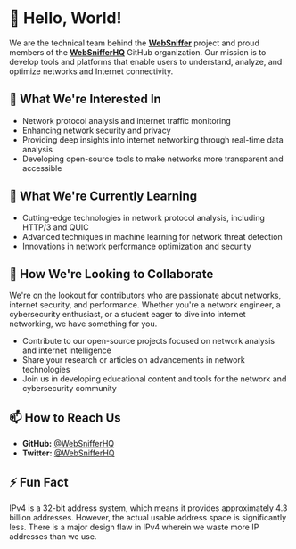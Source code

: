 # 👋 Hello, World!

We are the technical team behind the [**WebSniffer**](https://websniffer.com/) project and proud members of the [**WebSnifferHQ**](https://github.com/WebSnifferHQ) GitHub organization. Our mission is to develop tools and platforms that enable users to understand, analyze, and optimize networks and Internet connectivity.

## 👀 What We're Interested In

- Network protocol analysis and internet traffic monitoring
- Enhancing network security and privacy
- Providing deep insights into internet networking through real-time data analysis
- Developing open-source tools to make networks more transparent and accessible

## 🌱 What We're Currently Learning

- Cutting-edge technologies in network protocol analysis, including HTTP/3 and QUIC
- Advanced techniques in machine learning for network threat detection
- Innovations in network performance optimization and security

## 💞️ How We're Looking to Collaborate

We're on the lookout for contributors who are passionate about networks, internet security, and performance. Whether you're a network engineer, a cybersecurity enthusiast, or a student eager to dive into internet networking, we have something for you.

- Contribute to our open-source projects focused on network analysis and internet intelligence
- Share your research or articles on advancements in network technologies
- Join us in developing educational content and tools for the network and cybersecurity community

## 📫 How to Reach Us

- **GitHub:** [@WebSnifferHQ](https://github.com/WebSnifferHQ)
- **Twitter:** [@WebSnifferHQ](https://twitter.com/WebSnifferHQ)

## ⚡ Fun Fact

IPv4 is a 32-bit address system, which means it provides approximately 4.3 billion addresses. However, the actual usable address space is significantly less. There is a major design flaw in IPv4 wherein we waste more IP addresses than we use.
